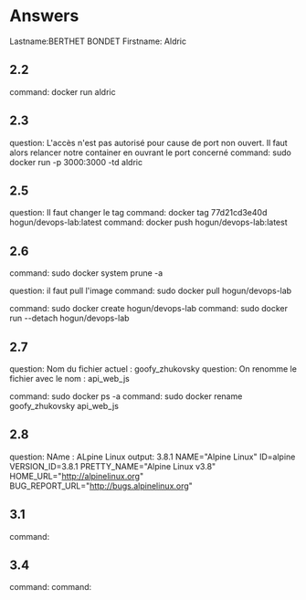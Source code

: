 # Answers

Lastname:BERTHET BONDET
Firstname: Aldric

## 2.2
command: docker run aldric 

## 2.3
question: L'accès n'est pas autorisé pour cause de port non ouvert. Il faut alors relancer notre container en ouvrant le port concerné 
command:  sudo docker run -p 3000:3000 -td aldric 

## 2.5
question: Il faut changer le tag 
command: docker tag 77d21cd3e40d hogun/devops-lab:latest
command: docker push hogun/devops-lab:latest

## 2.6
command: sudo docker system prune -a

question: il faut pull l'image 
command: sudo docker pull hogun/devops-lab

command: sudo docker create hogun/devops-lab
command: sudo docker run --detach hogun/devops-lab

## 2.7
question: Nom du fichier actuel : goofy_zhukovsky
question: On renomme le fichier avec le nom : api_web_js

command: sudo docker ps -a
command: sudo docker rename goofy_zhukovsky api_web_js



## 2.8
question: NAme  : ALpine Linux 
output: 
3.8.1
NAME="Alpine Linux"
ID=alpine
VERSION_ID=3.8.1
PRETTY_NAME="Alpine Linux v3.8"
HOME_URL="http://alpinelinux.org"
BUG_REPORT_URL="http://bugs.alpinelinux.org"

## 3.1
command:

## 3.4
command:
command:
